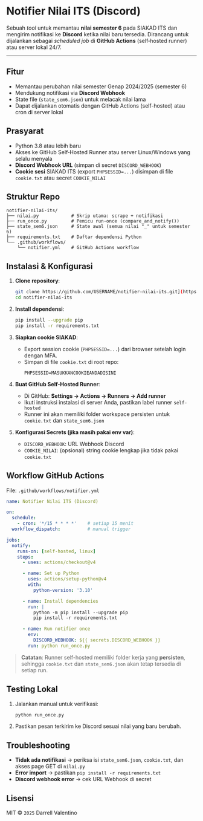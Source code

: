 # Notifier Nilai ITS (Discord)

Sebuah _tool_ untuk memantau **nilai semester 6** pada SIAKAD ITS dan mengirim notifikasi ke **Discord** ketika nilai baru tersedia. Dirancang untuk dijalankan sebagai _scheduled job_ di **GitHub Actions** (self‑hosted runner) atau server lokal 24/7.

---

## Fitur

- Memantau perubahan nilai semester Genap 2024/2025 (semester 6)
- Mendukung notifikasi via **Discord Webhook**
- State file (`state_sem6.json`) untuk melacak nilai lama
- Dapat dijalankan otomatis dengan GitHub Actions (self-hosted) atau cron di server lokal

## Prasyarat

- Python 3.8 atau lebih baru
- Akses ke GitHub Self‑Hosted Runner atau server Linux/Windows yang selalu menyala
- **Discord Webhook URL** (simpan di secret `DISCORD_WEBHOOK`)
- **Cookie sesi** SIAKAD ITS (export `PHPSESSID=...`) disimpan di file `cookie.txt` atau secret `COOKIE_NILAI`

## Struktur Repo

```text
notifier-nilai-its/
├── nilai.py            # Skrip utama: scrape + notifikasi
├── run_once.py         # Pemicu run-once (compare_and_notify())
├── state_sem6.json     # State awal (semua nilai "_" untuk semester 6)
├── requirements.txt    # Daftar dependensi Python
└── .github/workflows/
    └── notifier.yml    # GitHub Actions workflow
```

## Instalasi & Konfigurasi

1. **Clone repository**:
   ```bash
   git clone https://github.com/USERNAME/notifier-nilai-its.git](https://github.com/darrellv14/notifier-nilai-its.git
   cd notifier-nilai-its
   ```

2. **Install dependensi**:
   ```bash
   pip install --upgrade pip
   pip install -r requirements.txt
   ```

3. **Siapkan cookie SIAKAD**:
   - Export session cookie (`PHPSESSID=...`) dari browser setelah login dengan MFA.
   - Simpan di file `cookie.txt` di root repo:
     ```text
     PHPSESSID=MASUKKANCOOKIEANDADISINI
     ```

4. **Buat GitHub Self‑Hosted Runner**:
   - Di GitHub: **Settings → Actions → Runners → Add runner**
   - Ikuti instruksi instalasi di server Anda, pastikan label runner `self-hosted`
   - Runner ini akan memiliki folder workspace persisten untuk `cookie.txt` dan `state_sem6.json`

5. **Konfigurasi Secrets (jika masih pakai env var)**:
   - `DISCORD_WEBHOOK`: URL Webhook Discord
   - `COOKIE_NILAI`: (opsional) string cookie lengkap jika tidak pakai `cookie.txt`

## Workflow GitHub Actions

File: `.github/workflows/notifier.yml`

```yaml
name: Notifier Nilai ITS (Discord)

on:
  schedule:
    - cron: '*/15 * * * *'    # setiap 15 menit
  workflow_dispatch:          # manual trigger

jobs:
  notify:
    runs-on: [self-hosted, linux]
    steps:
      - uses: actions/checkout@v4

      - name: Set up Python
        uses: actions/setup-python@v4
        with:
          python-version: '3.10'

      - name: Install dependencies
        run: |
          python -m pip install --upgrade pip
          pip install -r requirements.txt

      - name: Run notifier once
        env:
          DISCORD_WEBHOOK: ${{ secrets.DISCORD_WEBHOOK }}
        run: python run_once.py
```

> **Catatan**: Runner self-hosted memiliki folder kerja yang **persisten**, sehingga `cookie.txt` dan `state_sem6.json` akan tetap tersedia di setiap run.

## Testing Lokal

1. Jalankan manual untuk verifikasi:
   ```bash
   python run_once.py
   ```
2. Pastikan pesan terkirim ke Discord sesuai nilai yang baru berubah.

## Troubleshooting

- **Tidak ada notifikasi** → periksa isi `state_sem6.json`, `cookie.txt`, dan akses page GET di `nilai.py`
- **Error import** → pastikan `pip install -r requirements.txt`
- **Discord webhook error** → cek URL Webhook di secret

## Lisensi

MIT © `2025` Darrell Valentino


